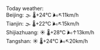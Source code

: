 Today weather:  
Beijing: 🌫  🌡️+24°C 🌬️↖11km/h  
Tianjin: 🌫  🌡️+22°C 🌬️↖15km/h  
Shijiazhuang: ☀️   🌡️+28°C 🌬️↑13km/h  
Tangshan: ☀️   🌡️+24°C 🌬️↖20km/h  
